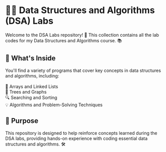 # 🧑‍💻 Data Structures and Algorithms (DSA) Labs
Welcome to the DSA Labs repository! 🎉 This collection contains all the lab codes for my Data Structures and Algorithms course. 📚

## 📂 What's Inside
You'll find a variety of programs that cover key concepts in data structures and algorithms, including:
<br> <br>
🔢 Arrays and Linked Lists<br>
🌲 Trees and Graphs<br>
🔍 Searching and Sorting<br>
💡 Algorithms and Problem-Solving Techniques<br>

## 🚀 Purpose
This repository is designed to help reinforce concepts learned during the DSA labs, providing hands-on experience with coding essential data structures and algorithms. 🛠️
